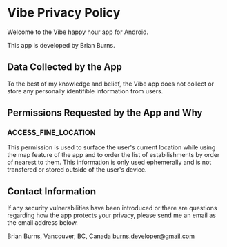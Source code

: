 # Vibe Privacy Policy

Welcome to the Vibe happy hour app for Android.

This app is developed by Brian Burns.

## Data Collected by the App

To the best of my knowledge and belief, the Vibe app does not collect or store any personally identifible information from users.

## Permissions Requested by the App and Why

### ACCESS_FINE_LOCATION

This permission is used to surface the user's current location while using the map feature of the app and to order the list of estabilishments
by order of nearest to them. This information is only used ephemerally and is not transfered or stored outside of the user's device.

## Contact Information

If any security vulnerabilities have been introduced or there are questions regarding how the app protects your privacy, please send me an email
as the email address below.

Brian Burns,
Vancouver, BC, Canada
burns.developer@gmail.com
